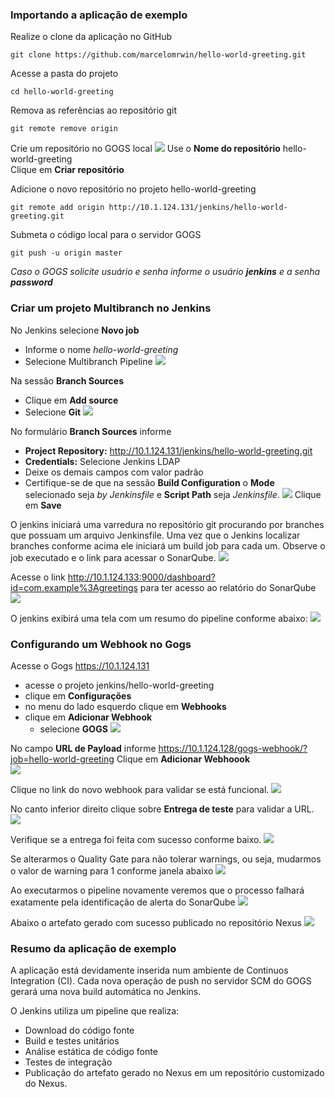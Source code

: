 ### Importando a aplicação de exemplo
Realize o clone da aplicação no GitHub
```
git clone https://github.com/marcelomrwin/hello-world-greeting.git
```
Acesse a pasta do projeto
```
cd hello-world-greeting
```
Remova as referências ao repositório git
```
git remote remove origin
```
Crie um repositório no GOGS local
![](/images/fig83.png)
Use o **Nome do repositório** hello-world-greeting</br>
Clique em **Criar repositório**

Adicione o novo repositório no projeto hello-world-greeting
```
git remote add origin http://10.1.124.131/jenkins/hello-world-greeting.git
```
Submeta o código local para o servidor GOGS
```
git push -u origin master
```
*Caso o GOGS solicite usuário e senha informe o usuário <b>jenkins</b> e a senha <b>password</b>*

### Criar um projeto Multibranch no Jenkins
No Jenkins selecione **Novo job**
- Informe o nome *hello-world-greeting*
- Selecione Multibranch Pipeline
![](/images/fig84.png)

Na sessão **Branch Sources**
- Clique em **Add source**
- Selecione **Git**
![](/images/fig85.png)

No formulário **Branch Sources** informe
- **Project Repository:** http://10.1.124.131/jenkins/hello-world-greeting.git
- **Credentials:** Selecione Jenkins LDAP
- Deixe os demais campos com valor padrão
- Certifique-se de que na sessão **Build Configuration** o **Mode** selecionado seja *by Jenkinsfile* e **Script Path** seja *Jenkinsfile*.
![](/images/fig86.png)
Clique em **Save**

O jenkins iniciará uma varredura no repositório git procurando por branches que possuam um arquivo Jenkinsfile.
Uma vez que o Jenkins localizar branches conforme acima ele iniciará um build job para cada um.
Observe o job executado e o link para acessar o SonarQube.
![](/images/fig91.png)</br>

Acesse o link http://10.1.124.133:9000/dashboard?id=com.example%3Agreetings para ter acesso ao relatório do SonarQube
![](/images/fig92.png)</br>

O jenkins exibirá uma tela com um resumo do pipeline conforme abaixo:
![](/images/fig93.png)</br>

### Configurando um Webhook no Gogs
Acesse o Gogs https://10.1.124.131
- acesse o projeto jenkins/hello-world-greeting
- clique em **Configurações**
- no menu do lado esquerdo clique em **Webhooks**
- clique em **Adicionar Webhook**
  - selecione **GOGS**
![](/images/fig98.png)</br>

No campo **URL de Payload** informe https://10.1.124.128/gogs-webhook/?job=hello-world-greeting
Clique em **Adicionar Webhoook**</br>
![](/images/fig99.png)</br>

Clique no link do novo webhook para validar se está funcional.
![](/images/fig100.png)</br>

No canto inferior direito clique sobre **Entrega de teste** para validar a URL.
![](/images/fig101.png)</br>

Verifique se a entrega foi feita com sucesso conforme baixo.
![](/images/fig102.png)</br>

Se alterarmos o Quality Gate para não tolerar warnings, ou seja, mudarmos o valor de warning para 1 conforme janela abaixo
![](/images/fig103.png)</br>

Ao executarmos o pipeline novamente veremos que o processo falhará exatamente pela identificação de alerta do SonarQube
![](/images/fig104.png)</br>

Abaixo o artefato gerado com sucesso publicado no repositório Nexus
![](/images/fig105.png)</br>

### Resumo da aplicação de exemplo

A aplicação está devidamente inserida num ambiente de Continuos Integration (CI). Cada nova operação de push no servidor SCM do GOGS gerará uma nova build automática no Jenkins.

O Jenkins utiliza um pipeline que realiza:
- Download do código fonte
- Build e testes unitários
- Análise estática de código fonte
- Testes de integração
- Publicação do artefato gerado no Nexus em um repositório customizado do Nexus.
